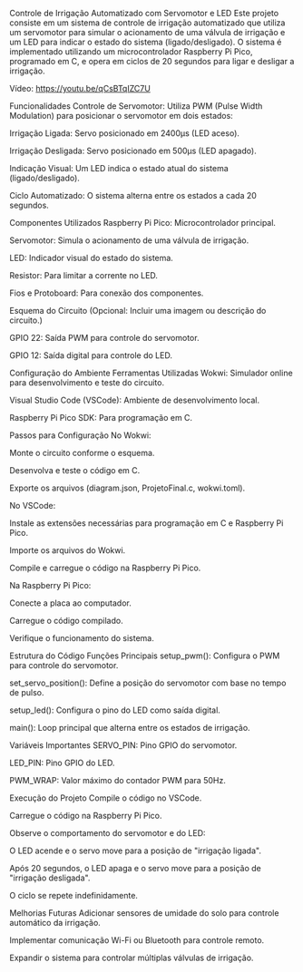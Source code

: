 Controle de Irrigação Automatizado com Servomotor e LED
Este projeto consiste em um sistema de controle de irrigação automatizado que utiliza um servomotor para simular o acionamento de uma válvula de irrigação e um LED para indicar o estado do sistema (ligado/desligado). O sistema é implementado utilizando um microcontrolador Raspberry Pi Pico, programado em C, e opera em ciclos de 20 segundos para ligar e desligar a irrigação.

Vídeo: https://youtu.be/qCsBTqIZC7U


Funcionalidades
Controle de Servomotor: Utiliza PWM (Pulse Width Modulation) para posicionar o servomotor em dois estados:

Irrigação Ligada: Servo posicionado em 2400µs (LED aceso).

Irrigação Desligada: Servo posicionado em 500µs (LED apagado).

Indicação Visual: Um LED indica o estado atual do sistema (ligado/desligado).

Ciclo Automatizado: O sistema alterna entre os estados a cada 20 segundos.

Componentes Utilizados
Raspberry Pi Pico: Microcontrolador principal.

Servomotor: Simula o acionamento de uma válvula de irrigação.

LED: Indicador visual do estado do sistema.

Resistor: Para limitar a corrente no LED.

Fios e Protoboard: Para conexão dos componentes.

Esquema do Circuito
(Opcional: Incluir uma imagem ou descrição do circuito.)

GPIO 22: Saída PWM para controle do servomotor.

GPIO 12: Saída digital para controle do LED.

Configuração do Ambiente
Ferramentas Utilizadas
Wokwi: Simulador online para desenvolvimento e teste do circuito.

Visual Studio Code (VSCode): Ambiente de desenvolvimento local.

Raspberry Pi Pico SDK: Para programação em C.

Passos para Configuração
No Wokwi:

Monte o circuito conforme o esquema.

Desenvolva e teste o código em C.

Exporte os arquivos (diagram.json, ProjetoFinal.c, wokwi.toml).

No VSCode:

Instale as extensões necessárias para programação em C e Raspberry Pi Pico.

Importe os arquivos do Wokwi.

Compile e carregue o código na Raspberry Pi Pico.

Na Raspberry Pi Pico:

Conecte a placa ao computador.

Carregue o código compilado.

Verifique o funcionamento do sistema.

Estrutura do Código
Funções Principais
setup_pwm(): Configura o PWM para controle do servomotor.

set_servo_position(): Define a posição do servomotor com base no tempo de pulso.

setup_led(): Configura o pino do LED como saída digital.

main(): Loop principal que alterna entre os estados de irrigação.

Variáveis Importantes
SERVO_PIN: Pino GPIO do servomotor.

LED_PIN: Pino GPIO do LED.

PWM_WRAP: Valor máximo do contador PWM para 50Hz.

Execução do Projeto
Compile o código no VSCode.

Carregue o código na Raspberry Pi Pico.

Observe o comportamento do servomotor e do LED:

O LED acende e o servo move para a posição de "irrigação ligada".

Após 20 segundos, o LED apaga e o servo move para a posição de "irrigação desligada".

O ciclo se repete indefinidamente.

Melhorias Futuras
Adicionar sensores de umidade do solo para controle automático da irrigação.

Implementar comunicação Wi-Fi ou Bluetooth para controle remoto.

Expandir o sistema para controlar múltiplas válvulas de irrigação.

